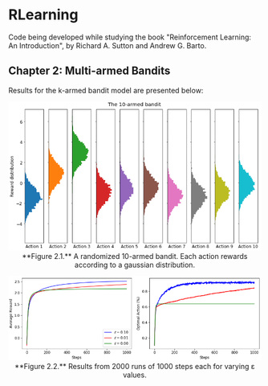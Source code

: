 # RLearning

Code being developed while studying the book "Reinforcement Learning: An Introduction", by Richard A. Sutton and Andrew G. Barto.

## Chapter 2: Multi-armed Bandits

Results for the k-armed bandit model are presented below:

<p align="center">
    <img src="img/karmedbandit_actions.png"><br>
    **Figure 2.1.** A randomized 10-armed bandit. Each action rewards according to a gaussian distribution.
</p>

<p align="center">
    <img src="img/karmedbandit_evaluation.png"><br>
    **Figure 2.2.** Results from 2000 runs of 1000 steps each for varying &epsilon; values.
</p>